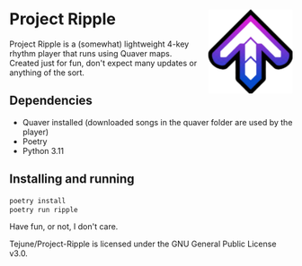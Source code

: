 # Project Ripple <img align="right" width="150" height="150" src="https://github.com/Tejune/Project-Ripple/blob/master/images/arrow.png?raw=true">

Project Ripple is a (somewhat) lightweight 4-key rhythm player that runs using Quaver maps.<br>
Created just for fun, don't expect many updates or anything of the sort.

## Dependencies
- Quaver installed (downloaded songs in the quaver folder are used by the player)
- Poetry
- Python 3.11

## Installing and running
```
poetry install
poetry run ripple
```

Have fun, or not, I don't care.

Tejune/Project-Ripple is licensed under the GNU General Public License v3.0.
